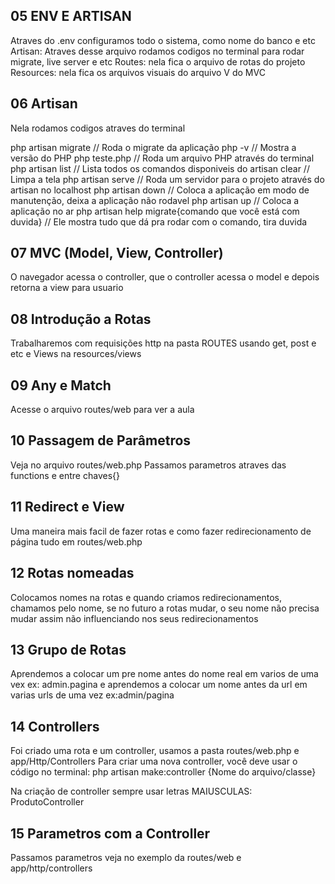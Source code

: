 ## 05 ENV E ARTISAN
Atraves do .env configuramos todo o sistema, como nome do banco e etc
Artisan: Atraves desse arquivo rodamos codigos no terminal para rodar migrate, live server e etc
Routes: nela fica o arquivo de rotas do projeto
Resources: nela fica os arquivos visuais do arquivo V do MVC

## 06 Artisan
Nela rodamos codigos atraves do terminal

php artisan migrate // Roda o migrate da aplicação
php -v              // Mostra a versão do PHP
php teste.php       // Roda um arquivo PHP através do terminal
php artisan list    // Lista todos os comandos disponiveis do artisan
clear               // Limpa a tela
php artisan serve   // Roda um servidor para o projeto através do artisan no localhost
php artisan down    // Coloca a aplicação em modo de manutenção, deixa a aplicação não rodavel
php artisan up      // Coloca a aplicação no ar
php artisan help migrate{comando que você está com duvida} // Ele mostra tudo que dá pra rodar com o comando, tira duvida

## 07 MVC (Model, View, Controller)
O navegador acessa o controller, que o controller acessa o model e depois retorna a view para usuario

## 08 Introdução a Rotas
Trabalharemos com requisições http na pasta ROUTES 
usando get, post e etc
e Views na resources/views

## 09 Any e Match
Acesse o arquivo routes/web para ver a aula

## 10 Passagem de Parâmetros
Veja no arquivo routes/web.php
Passamos parametros atraves das functions e entre chaves{}

## 11 Redirect e View
Uma maneira mais facil de fazer rotas e como fazer redirecionamento de página
tudo em routes/web.php

## 12 Rotas nomeadas
Colocamos nomes na rotas e quando criamos redirecionamentos, chamamos pelo nome,
se no futuro a rotas mudar, o seu nome não precisa mudar assim não
influenciando nos seus redirecionamentos

## 13 Grupo de Rotas
Aprendemos a colocar um pre nome antes do nome real em varios de uma vex ex: admin.pagina
e aprendemos a colocar um nome antes da url em varias urls de uma vez ex:admin/pagina

## 14 Controllers
Foi criado uma rota e um controller, usamos a pasta routes/web.php e app/Http/Controllers
Para criar uma nova controller, você deve usar o código no terminal:
php artisan make:controller {Nome do arquivo/classe}

Na criação de controller sempre usar letras MAIUSCULAS: ProdutoController

## 15 Parametros com a Controller
Passamos parametros veja no exemplo da routes/web e app/http/controllers


